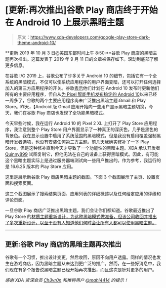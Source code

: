 # [更新:再次推出]谷歌 Play 商店终于开始在 Android 10 上展示黑暗主题

> 原文：<https://www.xda-developers.com/google-play-store-dark-theme-android-10/>

**更新 2019 年 10 月 3 日@美国东部时间上午 8:50:**谷歌 Play 商店的黑暗主题再次推出。这篇发表于 2019 年 9 月 11 日的文章被保存如下。滚动到底部了解更多信息。

在谷歌 I/O 2019 上，谷歌公布了许多关于 Android 10 的细节，包括它有一个全系统的黑暗模式，不仅可以使系统应用程序的用户界面变暗，还可以打开任何选择加入的第三方应用程序的开关。谷歌[表示](https://www.xda-developers.com/android-q-ama-summary/)他们计划在 Android 10 发布时更新他们所有的主要应用程序，但自从[为 Pixel 智能手机发布稳定的 Android 10](https://www.xda-developers.com/google-releases-stable-android-10-for-pixel-smartphones/)以来已经一周多了，谷歌的两个主要应用程序尚未广泛推出黑暗主题:Gmail 和 Play Store。昨天，【Android 版 Gmail 应用开始向一些用户显示黑暗主题切换，今天，我们在谷歌 Play 商店也发现了全功能黑暗模式。

今天早些时候，我在运行 Android 10 的 Pixel 2 XL 上打开了 Play Store 应用程序，我注意到整个 Play Store 用户界面显示了一种真正的深灰色，几乎是黑色的背景色。我在显示设置中启用了系统范围的黑暗模式，但是我没有启用覆盖强制黑暗开发者选项，也没有安装任何第三方主题。前几天我确实修补了一下 Play Store，但是这种修补直到今天才导致了一个功能性的黑暗主题。XDA 承认开发者 [Quinny899](https://forum.xda-developers.com/member.php?u=3563640) 试图复制它，但他无法在自己的设备上获得黑暗模式。因此，有可能这个黑暗主题实际上是通过服务器端测试向一些用户推出的。作为参考，我运行的是 16.6.25 版本的 Play Store 应用。

这里是展示新谷歌 Play 商店黑暗主题的截图。下面 3 个截图展示了主页、设置页面和搜索页面。

这三个截图展示了搜索结果页面、应用列表的详细概述以及任何给定应用的评级和评论页面。

一旦谷歌 Play 商店广泛推出黑暗主题，我们会让你们都知道。谷歌最近推出了 Play Store 的[材质主题重新设计，为这种黑暗模式做准备，但该公司收回并推出了多次重新设计，以至于没有人知道他们何时会让所有人都可以使用黑暗主题。](https://www.xda-developers.com/google-play-store-material-theme-redesign/)

* * *

## 更新:谷歌 Play 商店的黑暗主题再次推出

谷歌有一个习惯，推出设计变更，然后收回，原因不向用户透露。同样的情况也发生在游戏商店，因为黑暗主题从未达到更广泛的推广。然而，在一些好消息中，我们现在有多个报告说黑暗主题已经开始再次推出，而且这次是针对更多的用户。

*感谢 XDA 资深会员 [Ch3vr0n](https://forum.xda-developers.com/member.php?u=1754043) 和推特用户 [@mahi4414](https://twitter.com/mahi4414) 的提示！*